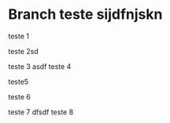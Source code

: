 # Branch teste sijdfnjskn

teste 1

teste 2sd

teste 3
asdf
teste 4

teste5

teste 6

teste 7
dfsdf
teste 8
